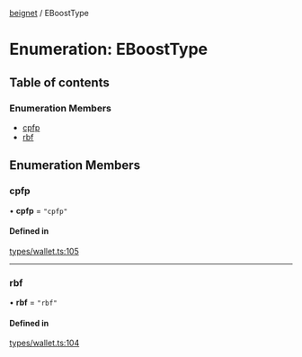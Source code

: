 [beignet](../README.md) / EBoostType

# Enumeration: EBoostType

## Table of contents

### Enumeration Members

- [cpfp](EBoostType.md#cpfp)
- [rbf](EBoostType.md#rbf)

## Enumeration Members

### cpfp

• **cpfp** = ``"cpfp"``

#### Defined in

[types/wallet.ts:105](https://github.com/synonymdev/beignet/blob/8f99086/src/types/wallet.ts#L105)

___

### rbf

• **rbf** = ``"rbf"``

#### Defined in

[types/wallet.ts:104](https://github.com/synonymdev/beignet/blob/8f99086/src/types/wallet.ts#L104)
